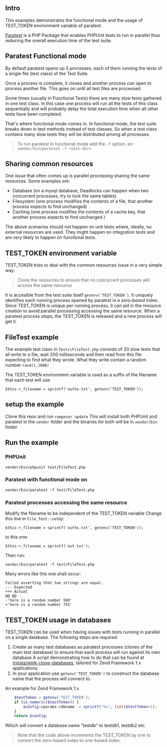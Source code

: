 ## Intro
This examples demonstrates the functional mode and the usage of TEST_TOKEN environment variable of paratest.

[Paratest][1] is a PHP Package that enables PHPUnit tests to run in parallel thus reducing the overall execution time of the test suite.

## Paratest Functional mode
By default paratest opens up 5 processes, each of them running the tests of a single file (test class) of the Test Suite.

Once a process is complete, it closes and another process can open to process another file.
This goes on until all test files are processed.

Some times (usually in Functional Tests) there are many slow tests gathered in one test class.
In this case one process will run all the tests of this class sequentially and will probably delay the total execution time when all other tests have been completed.

That's where functional mode comes in.
In functional mode, the test suite breaks down in test methods instead of test classes. So when a test class contains many slow tests they will be distributed among all processes.

> To run paratest in functional mode add the `-f` option.
ex: `vendor/bin/paratest -f <test-dir>`

## Sharing common resources
One issue that often comes up is parallel processing sharing the same resources.
Some examples are:
* Database  (on a mysql database, Deadlocks can happen when two concurrent processes, try to lock the same tables)
* Filesystem (one process modifies the contents of a file, that another process expects to find unchanged)
* Caching (one process modifies the contents of a cache key, that another process expects to find unchanged )

The above scenarios should not happen on unit tests where, ideally, no external resources are used.
They might happen on integration tests and are very likely to happen on functional tests.


## TEST_TOKEN environment variable
TEST_TOKEN tries to deal with the common resources issue in a very simple way:
> Clone the resources to ensure that no concurrent processes will access the same resource

It is accesible from the test suite itself `getenv('TEST_TOKEN')`. It uniquely identifies each running process opened by paratest in a *zero-based* index.
Since TEST_TOKEN is unique per running process, it can aid in the resource creation to avoid parallel processing accessing the same resource.
When a paratest process stops, the TEST_TOKEN is released and a new process will get it.

## FileTest example
The example test class in `Tests\FileTest.php` consists of 20 slow tests that all write to a file, wait 200 milliseconds and then read from this file expecting to find what they wrote. What they write contain a random number `rand(1,1000)`

The TEST_TOKEN environment variable is used as a suffix of the filename that each test will use

    $this->_filename = sprintf('out%s.txt', getenv('TEST_TOKEN'));

## setup the example
Clone this repo and run `composer update` 
This will install both PHPUnit and paratest in the `vendor` folder and the binaries for both will be in `vendor/bin` folder

## Run the example
### PHPUnit
`vendor/bin/phpunit test/FileTest.php`

### Paratest with functional mode on
`vendor/bin/paratest -f test/FileTest.php`

### Paratest processes accessing the same resource
Modify the filename to be independent of the TEST_TOKEN variable
Change this line in `File_Test::setUp`:

    $this->_filename = sprintf('out%s.txt', getenv('TEST_TOKEN'));

to this one:

    $this->_filename = sprintf('out.txt');

Then run:

    vendor/bin/paratest -f test/FileTest.php

Many errors like this one shall occur:
```shell
Failed asserting that two strings are equal.
--- Expected
+++ Actual
@@ @@
-'here is a random number 580'
+'here is a random number 755'
```

## TEST_TOKEN usage in databases
TEST_TOKEN can be used when having issues with tests running in parallel on a single database.
The following steps are required:

1. Create as many test databases as paratest processes (clones of the main test database) to ensure that each process will run against its own database
A script demonstrating how to do that can be found at [tripsta/wink-clone-databases][2], tailored for Zend Framework 1.x applications
2. In your application use `getenv('TEST_TOKEN')` to construct the database name that the process will connect to.

An example for Zend Framework 1.x
```php
	$testToken = getenv('TEST_TOKEN');
	if (is_numeric($testToken)) {
		$config->params->dbname .= sprintf("%s", (int)$testToken+1);
	}
	return $config;
```
Which will convert a database name "testdb" to testdb1, testdb2 etc.
> Note that the code above increments the TEST_TOKEN by one to convert the zero-based index to one-based index.


[1]: https://github.com/brianium/paratest "Paratest"
[2]: https://github.com/tripsta/wink-clone-databases "Clone databases"
